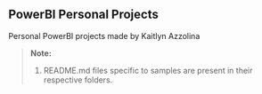 ## **PowerBI Personal Projects**

Personal PowerBI projects made by Kaitlyn Azzolina

> **Note:**
> 1. README.md files specific to samples are present in their respective folders.
